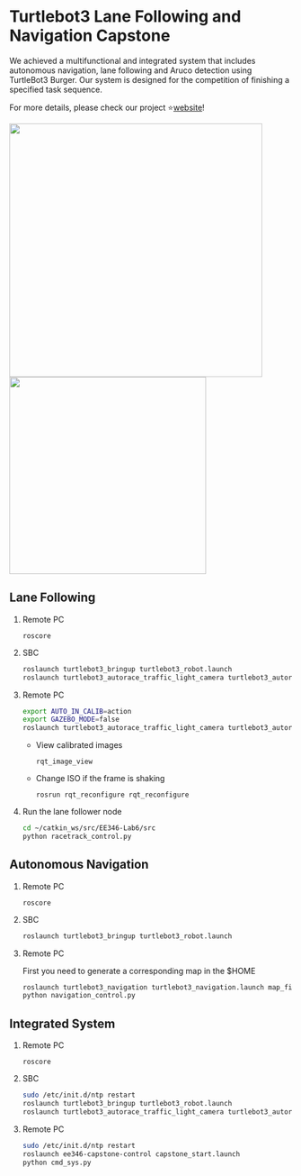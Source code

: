 # Turtlebot3 Lane Following and Navigation Capstone

We achieved a multifunctional and integrated system that includes autonomous navigation, lane following and Aruco detection using TurtleBot3 Burger. Our system is designed for the competition of finishing a specified task sequence.

For more details, please check our project ⭐[website](https://sites.google.com/view/ee346-capstone-22s-cmdzyl/home)!

<img src="https://github.com/silvery107/ee346-capstone-control/assets/44640904/125b46d0-f42e-44a4-899e-8aafb4d5f622" width="450"/>

<img src="https://github.com/silvery107/ee346-capstone-control/assets/44640904/480fc79c-ae49-4237-aa38-5725d4918bd1" width="350"/>

## Lane Following

1. Remote PC
    ```
    roscore
    ```
2. SBC
    ```bash
    roslaunch turtlebot3_bringup turtlebot3_robot.launch
    roslaunch turtlebot3_autorace_traffic_light_camera turtlebot3_autorace_camera_pi.launch
    ```

3. Remote PC
    ```bash
    export AUTO_IN_CALIB=action
    export GAZEBO_MODE=false
    roslaunch turtlebot3_autorace_traffic_light_camera turtlebot3_autorace_intrinsic_camera_calibration.launch
    ```

   - View calibrated images
       ```
       rqt_image_view
       ```

   - Change ISO if the frame is shaking

       ```
       rosrun rqt_reconfigure rqt_reconfigure
       ```

4. Run the lane follower node
    ```bash
    cd ~/catkin_ws/src/EE346-Lab6/src
    python racetrack_control.py
    ```
## Autonomous Navigation
1. Remote PC
    ```
    roscore
    ```

2. SBC
    ```bash
    roslaunch turtlebot3_bringup turtlebot3_robot.launch
    ```

3. Remote PC

    First you need to generate a corresponding map in the $HOME
    ```bash
    roslaunch turtlebot3_navigation turtlebot3_navigation.launch map_file:=$HOME/map_lab.yaml
    python navigation_control.py
    ```

## Integrated System
1. Remote PC
    ```
    roscore
    ```

1. SBC
    ```bash
    sudo /etc/init.d/ntp restart
    roslaunch turtlebot3_bringup turtlebot3_robot.launch
    roslaunch turtlebot3_autorace_traffic_light_camera turtlebot3_autorace_camera_pi.launch
    ```

2. Remote PC
    ```bash
    sudo /etc/init.d/ntp restart
    roslaunch ee346-capstone-control capstone_start.launch
    python cmd_sys.py
    ```


